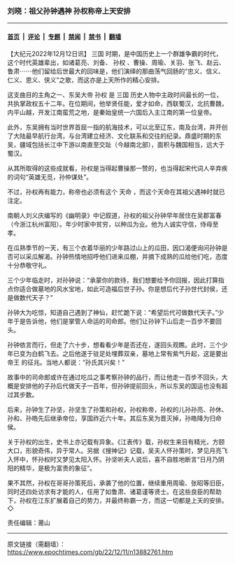 ### 刘晓：祖父孙钟遇神 孙权称帝上天安排 

---

#### [首页](../../../..?n13882761) &nbsp;|&nbsp; [评论](../../../../../epoch-comment?n13882761) &nbsp;|&nbsp; [专题](../../../../../epoch-special?n13882761) &nbsp;|&nbsp; [禁闻](../../../../../epoch-news?n13882761) &nbsp;|&nbsp; [禁书](../../../../../books?n13882761) &nbsp;|&nbsp; [翻墙](https://github.com/gfw-breaker/nogfw/blob/master/README.md?n13882761)


<div class="post_content" id="artbody" itemprop="articleBody">
 <!-- article content begin -->
 <p>
  【大纪元2022年12月12日讯】
  <ok href="https://www.epochtimes.com/gb/tag/%E4%B8%89%E5%9B%BD.html">
   三国
  </ok>
  时期，是中国历史上一个群雄争霸的时代，这个时代英雄辈出，如诸葛亮、刘备、
  <ok href="https://www.epochtimes.com/gb/tag/%E5%AD%99%E6%9D%83.html">
   孙权
  </ok>
  、曹操、周瑜、关羽、张飞、赵云、鲁肃⋯⋯他们留给后世最大的回味是，他们演绎的那曲荡气回肠的“忠义、信义、仁义、恩义、侠义”之歌，而这亦是上天所作的精心安排。
 </p>
 <p>
  这支曲目的主角之一、东吴大帝
  <ok href="https://www.epochtimes.com/gb/tag/%E5%AD%99%E6%9D%83.html">
   孙权
  </ok>
  是
  <ok href="https://www.epochtimes.com/gb/tag/%E4%B8%89%E5%9B%BD.html">
   三国
  </ok>
  历史人物中主政时间最长的一位，共执掌政权五十二年。在位期间，他举贤任能，爱才如命，西联蜀汉，北抗曹魏，内平山越，开发江南蛮荒之地，是秦始皇统一六国后入主江南的第一位皇帝。
 </p>
 <p>
  此外，东吴拥有当时世界首屈一指的航海技术，可以北至辽东，南及台湾，并开创了大陆最早航行台湾，与台湾建立经济、文化联系和交往的纪录。鼎盛时期的东吴，疆域包括长江中下游以南直至交趾（今越南北部），面积与魏国相当，远大于蜀汉。
 </p>
 <p>
  从其所取得的这些成就看，孙权是当得起曹操那一赞的，也当得起宋代词人辛弃疾的词句“英雄无觅，孙仲谋处”。
 </p>
 <p>
  不过，孙权再有能力，称帝也必须有这个
  <ok href="https://www.epochtimes.com/gb/tag/%E5%A4%A9%E5%91%BD.html">
   天命
  </ok>
  ，而这个天命在其祖父遇神时就已注定。
 </p>
 <p>
  南朝人刘义庆编写的《幽明录》中记叙道，孙权的祖父孙钟早年居住在吴郡富春（今浙江杭州富阳）。年少时家中贫穷，以种瓜为业。他为人诚实守信，侍母至孝。
 </p>
 <p>
  在瓜熟季节的一天，有三个衣着华丽的少年路过山上的瓜田，因口渴便询问孙钟是否可以采瓜解渴。孙钟热情地招呼他们进来瓜棚，并摘下成熟的瓜给他们吃，态度十分恭敬守礼。
 </p>
 <p>
  三个少年临走时，对孙钟说：“承蒙你的款待，我们想要给予你回报，因此打算指点你适合做墓地的风水宝地，如此可造福后世子孙。你是想后代子孙世代封侯，还是做数代天子？”
 </p>
 <p>
  孙钟大为吃惊，知道自己遇到了神仙，赶忙跪下说：“希望后代可做数代天子。”少年于是告诉他，他们是掌管人命运的司命郎。他们让孙钟下山后走一百步不要回头。
 </p>
 <p>
  孙钟依言而行，但走了六十步，想看看少年是否还在，遂回头观瞧。此时，三个少年已变为白鹤飞去。之后他遂于驻足处埋葬双亲，墓地上常有紫气升起，这是要出
  <ok href="https://www.epochtimes.com/gb/tag/%E5%B8%9D%E7%8E%8B.html">
   帝王
  </ok>
  的征兆。当地人都说：“孙氏其兴矣！”
 </p>
 <p>
  故事中的司命郎或许在通过吃瓜之事考察孙钟的品行，而让他走一百步不回头，大概是安排他的子孙后代做天子一百年，但孙钟提前回头，所以东吴的国运也没有超过其步数。
 </p>
 <p>
  后来，孙钟生了孙坚，孙坚生了孙策和孙权，孙权称帝，孙权的儿孙孙亮、孙休、孙和、孙皓先后继承帝位，享国祚近六十年。其后东吴为晋灭掉，孙皓降为归命侯。
 </p>
 <p>
  关于孙权的出生，史书上亦记载有异象。《江表传》载，孙权生来目有精光，方颐大口，形貌奇伟，异于常人。另据《搜神记》记载，吴夫人怀孙策时，梦见月亮飞入怀中，怀孙权时又梦见太阳入怀。孙坚听夫人说后，喜不自胜地断言“日月乃阴阳的精华，是极为富贵的象征”。
 </p>
 <p>
  果不其然，孙权在哥哥孙策死后，承袭了他的位置，继续重用周瑜、张昭等旧臣，同时还四处访求有才能的人，任用了如鲁肃、诸葛谨等贤士。在这些良臣的帮助下，孙权在江东扩展着自己的势力，并最终称霸一方，而这一切都是上天的安排。◇
 </p>
 <p>
  责任编辑：莆山
 </p>
 <!-- article content end -->
 <div id="below_article_ad">
 </div>
</div>


---

原文链接（需翻墙）：https://www.epochtimes.com/gb/22/12/11/n13882761.htm